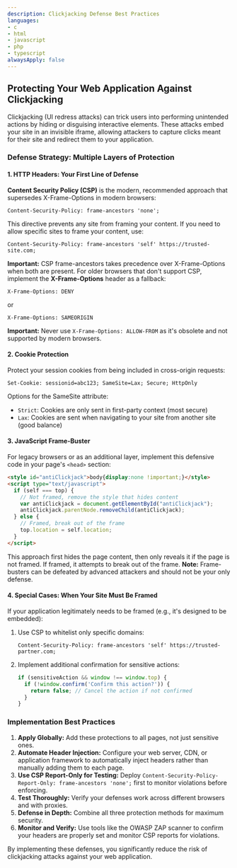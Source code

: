 ```yaml
---
description: Clickjacking Defense Best Practices
languages:
- c
- html
- javascript
- php
- typescript
alwaysApply: false
---
```


## Protecting Your Web Application Against Clickjacking

Clickjacking (UI redress attacks) can trick users into performing unintended actions by hiding or disguising interactive elements. These attacks embed your site in an invisible iframe, allowing attackers to capture clicks meant for their site and redirect them to your application.

### Defense Strategy: Multiple Layers of Protection

#### 1. HTTP Headers: Your First Line of Defense

**Content Security Policy (CSP)** is the modern, recommended approach that supersedes X-Frame-Options in modern browsers:

```http
Content-Security-Policy: frame-ancestors 'none';
```

This directive prevents any site from framing your content. If you need to allow specific sites to frame your content, use:

```http
Content-Security-Policy: frame-ancestors 'self' https://trusted-site.com;
```

**Important:** CSP frame-ancestors takes precedence over X-Frame-Options when both are present. For older browsers that don't support CSP, implement the **X-Frame-Options** header as a fallback:

```http
X-Frame-Options: DENY
```

or

```http
X-Frame-Options: SAMEORIGIN
```

**Important:** Never use `X-Frame-Options: ALLOW-FROM` as it's obsolete and not supported by modern browsers.

#### 2. Cookie Protection

Protect your session cookies from being included in cross-origin requests:

```http
Set-Cookie: sessionid=abc123; SameSite=Lax; Secure; HttpOnly
```

Options for the SameSite attribute:
- `Strict`: Cookies are only sent in first-party context (most secure)
- `Lax`: Cookies are sent when navigating to your site from another site (good balance)

#### 3. JavaScript Frame-Buster

For legacy browsers or as an additional layer, implement this defensive code in your page's `<head>` section:

```html
<style id="antiClickjack">body{display:none !important;}</style>
<script type="text/javascript">
  if (self === top) {
    // Not framed, remove the style that hides content
    var antiClickjack = document.getElementById("antiClickjack");
    antiClickjack.parentNode.removeChild(antiClickjack);
  } else {
    // Framed, break out of the frame
    top.location = self.location;
  }
</script>
```

This approach first hides the page content, then only reveals it if the page is not framed. If framed, it attempts to break out of the frame. **Note:** Frame-busters can be defeated by advanced attackers and should not be your only defense.

#### 4. Special Cases: When Your Site Must Be Framed

If your application legitimately needs to be framed (e.g., it's designed to be embedded):

1. Use CSP to whitelist only specific domains:
   ```http
   Content-Security-Policy: frame-ancestors 'self' https://trusted-partner.com;
   ```

2. Implement additional confirmation for sensitive actions:
   ```javascript
   if (sensitiveAction && window !== window.top) {
     if (!window.confirm('Confirm this action?')) {
       return false; // Cancel the action if not confirmed
     }
   }
   ```

### Implementation Best Practices

1. **Apply Globally:** Add these protections to all pages, not just sensitive ones.
2. **Automate Header Injection:** Configure your web server, CDN, or application framework to automatically inject headers rather than manually adding them to each page.
3. **Use CSP Report-Only for Testing:** Deploy `Content-Security-Policy-Report-Only: frame-ancestors 'none';` first to monitor violations before enforcing.
4. **Test Thoroughly:** Verify your defenses work across different browsers and with proxies.
5. **Defense in Depth:** Combine all three protection methods for maximum security.
6. **Monitor and Verify:** Use tools like the OWASP ZAP scanner to confirm your headers are properly set and monitor CSP reports for violations.

By implementing these defenses, you significantly reduce the risk of clickjacking attacks against your web application.